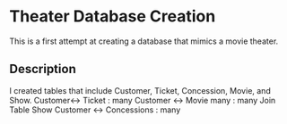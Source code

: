 # Theater Database Creation

This is a first attempt at creating a database that mimics a movie theater.

## Description

I created tables that include Customer, Ticket, Concession, Movie, and Show.
Customer<-> Ticket  : many
Customer <-> Movie many : many Join Table Show
Customer <-> Concessions : many

